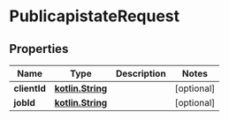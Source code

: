 # PublicapistateRequest

## Properties
Name | Type | Description | Notes
------------ | ------------- | ------------- | -------------
**clientId** | [**kotlin.String**](.md) |  |  [optional]
**jobId** | [**kotlin.String**](.md) |  |  [optional]
